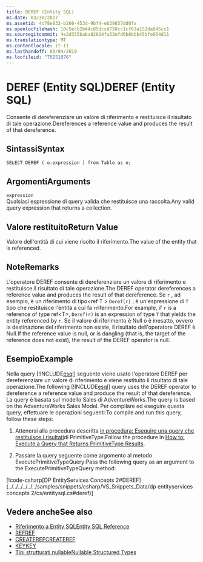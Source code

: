 ```yaml
---
title: DEREF (Entity SQL)
ms.date: 03/30/2017
ms.assetid: 4c78e833-b260-453d-9bf4-eb39857dd0fa
ms.openlocfilehash: 10c5ecb2b44c85dccd758cc1cf63a152da045cc1
ms.sourcegitcommit: 4e2d355baba82814fa53efd6b8bbb45bfe054d11
ms.translationtype: MT
ms.contentlocale: it-IT
ms.lasthandoff: 09/04/2019
ms.locfileid: "70251076"
---
```

# <a name="deref-entity-sql"></a><span data-ttu-id="02881-102">DEREF (Entity SQL)</span><span class="sxs-lookup"><span data-stu-id="02881-102">DEREF (Entity SQL)</span></span>
<span data-ttu-id="02881-103">Consente di dereferenziare un valore di riferimento e restituisce il risultato di tale operazione.</span><span class="sxs-lookup"><span data-stu-id="02881-103">Dereferences a reference value and produces the result of that dereference.</span></span>  
  
## <a name="syntax"></a><span data-ttu-id="02881-104">Sintassi</span><span class="sxs-lookup"><span data-stu-id="02881-104">Syntax</span></span>  
  
```  
SELECT DEREF ( o.expression ) from Table as o;  
```  
  
## <a name="arguments"></a><span data-ttu-id="02881-105">Argomenti</span><span class="sxs-lookup"><span data-stu-id="02881-105">Arguments</span></span>  
 `expression`  
 <span data-ttu-id="02881-106">Qualsiasi espressione di query valida che restituisce una raccolta.</span><span class="sxs-lookup"><span data-stu-id="02881-106">Any valid query expression that returns a collection.</span></span>  
  
## <a name="return-value"></a><span data-ttu-id="02881-107">Valore restituito</span><span class="sxs-lookup"><span data-stu-id="02881-107">Return Value</span></span>  
 <span data-ttu-id="02881-108">Valore dell'entità di cui viene risolto il riferimento.</span><span class="sxs-lookup"><span data-stu-id="02881-108">The value of the entity that is referenced.</span></span>  
  
## <a name="remarks"></a><span data-ttu-id="02881-109">Note</span><span class="sxs-lookup"><span data-stu-id="02881-109">Remarks</span></span>  
 <span data-ttu-id="02881-110">L'operatore DEREF consente di dereferenziare un valore di riferimento e restituisce il risultato di tale operazione.</span><span class="sxs-lookup"><span data-stu-id="02881-110">The DEREF operator dereferences a reference value and produces the result of that dereference.</span></span> <span data-ttu-id="02881-111">Se `r` , ad esempio, è un riferimento di tipo\<ref T > `Deref(r)` , è un'espressione di `T` tipo che restituisce l'entità a cui fa `r`riferimento.</span><span class="sxs-lookup"><span data-stu-id="02881-111">For example, if `r` is a reference of type ref\<T>, `Deref(r)` is an expression of type `T` that yields the entity referenced by `r`.</span></span> <span data-ttu-id="02881-112">Se il valore di riferimento è Null o è inesatto, ovvero la destinazione del riferimento non esiste, il risultato dell'operatore DEREF è Null.</span><span class="sxs-lookup"><span data-stu-id="02881-112">If the reference value is null, or is dangling (that is, the target of the reference does not exist), the result of the DEREF operator is null.</span></span>  
  
## <a name="example"></a><span data-ttu-id="02881-113">Esempio</span><span class="sxs-lookup"><span data-stu-id="02881-113">Example</span></span>  
 <span data-ttu-id="02881-114">Nella query [!INCLUDE[esql](../../../../../../includes/esql-md.md)] seguente viene usato l'operatore DEREF per dereferenziare un valore di riferimento e viene restituito il risultato di tale operazione.</span><span class="sxs-lookup"><span data-stu-id="02881-114">The following [!INCLUDE[esql](../../../../../../includes/esql-md.md)] query uses the DEREF operator to dereference a reference value and produce the result of that dereference.</span></span> <span data-ttu-id="02881-115">La query è basata sul modello Sales di AdventureWorks.</span><span class="sxs-lookup"><span data-stu-id="02881-115">The query is based on the AdventureWorks Sales Model.</span></span> <span data-ttu-id="02881-116">Per compilare ed eseguire questa query, effettuare le operazioni seguenti:</span><span class="sxs-lookup"><span data-stu-id="02881-116">To compile and run this query, follow these steps:</span></span>  
  
1. <span data-ttu-id="02881-117">Attenersi alla procedura descritta [in procedura: Eseguire una query che restituisce i risultati](../how-to-execute-a-query-that-returns-primitivetype-results.md)di PrimitiveType.</span><span class="sxs-lookup"><span data-stu-id="02881-117">Follow the procedure in [How to: Execute a Query that Returns PrimitiveType Results](../how-to-execute-a-query-that-returns-primitivetype-results.md).</span></span>  
  
2. <span data-ttu-id="02881-118">Passare la query seguente come argomento al metodo ExecutePrimitiveTypeQuery:</span><span class="sxs-lookup"><span data-stu-id="02881-118">Pass the following query as an argument to the ExecutePrimitiveTypeQuery method:</span></span>  
  
 [!code-csharp[DP EntityServices Concepts 2#DEREF](../../../../../../samples/snippets/csharp/VS_Snippets_Data/dp entityservices concepts 2/cs/entitysql.cs#deref)]  
  
## <a name="see-also"></a><span data-ttu-id="02881-119">Vedere anche</span><span class="sxs-lookup"><span data-stu-id="02881-119">See also</span></span>

- [<span data-ttu-id="02881-120">Riferimento a Entity SQL</span><span class="sxs-lookup"><span data-stu-id="02881-120">Entity SQL Reference</span></span>](entity-sql-reference.md)
- [<span data-ttu-id="02881-121">REF</span><span class="sxs-lookup"><span data-stu-id="02881-121">REF</span></span>](ref-entity-sql.md)
- [<span data-ttu-id="02881-122">CREATEREF</span><span class="sxs-lookup"><span data-stu-id="02881-122">CREATEREF</span></span>](createref-entity-sql.md)
- [<span data-ttu-id="02881-123">KEY</span><span class="sxs-lookup"><span data-stu-id="02881-123">KEY</span></span>](key-entity-sql.md)
- [<span data-ttu-id="02881-124">Tipi strutturati nullable</span><span class="sxs-lookup"><span data-stu-id="02881-124">Nullable Structured Types</span></span>](nullable-structured-types-entity-sql.md)
